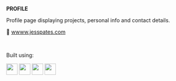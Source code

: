 **PROFILE**

Profile page displaying projects, personal info and contact details. 

:round_pushpin: [wwww.jesspates.com](https://www.jesspates.com/)

<br>

Built using:
<section>
<img height=30 src="https://cdn.jsdelivr.net/gh/devicons/devicon/icons/ruby/ruby-original.svg"/> <img height=30 src="https://cdn.jsdelivr.net/gh/devicons/devicon/icons/javascript/javascript-original.svg"/> <img height=30 src="https://cdn.jsdelivr.net/gh/devicons/devicon/icons/html5/html5-original.svg" /> <img height=30 src="https://cdn.jsdelivr.net/gh/devicons/devicon/icons/css3/css3-original.svg" />
</section>

<br>

